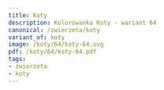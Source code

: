 ```yaml
---
title: Koty
description: Kolorowanka Koty - wariant 64
canonical: /zwierzeta/koty
variant_of: koty
image: /koty/64/koty-64.svg
pdf: /koty/64/koty-64.pdf
tags:
- zwierzeta
- koty
---
```


